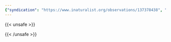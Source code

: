 ```yaml
---
{"syndication": "https://www.inaturalist.org/observations/137378438", "date": "2022-10-02T14:18:42-04:00", "taxon": {"name": "Hylotelephium", "common_name": "Live-forever"}, "quality_grade": "needs_id", "identifications_most_agree": true, "species_guess": "Fetthenne", "identifications_most_disagree": false, "captive": false, "project_ids": [4034], "community_taxon_id": 84036, "geojson": {"type": "Point", "coordinates": [-75.2454769444, 43.0824516667]}, "owners_identification_from_vision": true, "identifications_count": 2, "obscured": false, "num_identification_agreements": 2, "num_identification_disagreements": 0, "place_guess": "Utica, NY 13501, USA", "photos": [{"id": 234620929, "license_code": "cc-by-nc", "original_dimensions": {"width": 1536, "height": 2048}, "url": "https://inaturalist-open-data.s3.amazonaws.com/photos/234620929/square.jpeg", "attribution": "(c) Brandon Rozek, some rights reserved (CC BY-NC)", "flags": [], "moderator_actions": [], "hidden": false}]}
---
```

{{< unsafe >}}

{{< /unsafe >}}
